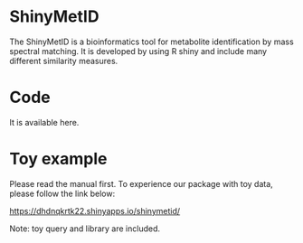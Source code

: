 # ShinyMetID
The ShinyMetID is a bioinformatics tool for metabolite identification by mass spectral matching. 
It is developed by using R shiny and include many different similarity measures.

# Code
It is available here.

# Toy example
Please read the manual first.
To experience our package with toy data, please follow the link below:

https://dhdnqkrtk22.shinyapps.io/shinymetid/

Note: toy query and library are included.
